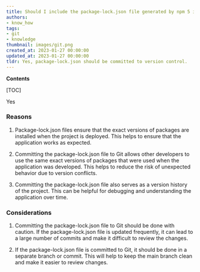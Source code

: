 ```yaml
---
title: Should I include the package-lock.json file generated by npm 5 in my commit?
authors:
- know_how
tags:
- git
- knowledge
thumbnail: images/git.png
created_at: 2023-01-27 00:00:00
updated_at: 2023-01-27 00:00:00
tldr: Yes, package-lock.json should be committed to version control.
---
```


**Contents**

[TOC]

Yes

### Reasons

1. Package-lock.json files ensure that the exact versions of packages are installed when the project is deployed. This helps to ensure that the application works as expected.

2. Committing the package-lock.json file to Git allows other developers to use the same exact versions of packages that were used when the application was developed. This helps to reduce the risk of unexpected behavior due to version conflicts.

3. Committing the package-lock.json file also serves as a version history of the project. This can be helpful for debugging and understanding the application over time.

### Considerations

1. Committing the package-lock.json file to Git should be done with caution. If the package-lock.json file is updated frequently, it can lead to a large number of commits and make it difficult to review the changes.

2. If the package-lock.json file is committed to Git, it should be done in a separate branch or commit. This will help to keep the main branch clean and make it easier to review changes.
